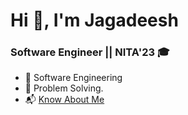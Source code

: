 



 
# Hi 👋, I'm Jagadeesh

### Software Engineer || NITA'23 🎓

- 🔬 Software Engineering
- 🔭 Problem Solving.
- 📬 [Know About Me](https://linktr.ee/0jagadeesh0)

